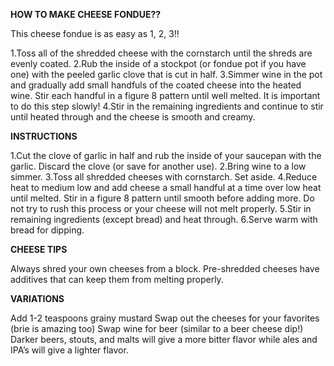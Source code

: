 **HOW TO MAKE CHEESE FONDUE??**

This cheese fondue is as easy as 1, 2, 3!!

1.Toss all of the shredded cheese with the cornstarch until the shreds are evenly coated.
2.Rub the inside of a stockpot (or fondue pot if you have one) with the peeled garlic clove that is cut in half.
3.Simmer wine in the pot and gradually add small handfuls of the coated cheese into the heated wine. Stir each handful in a figure 8 pattern until well melted. It is important to do this step slowly!
4.Stir in the remaining ingredients and continue to stir until heated through and the cheese is smooth and creamy.

**INSTRUCTIONS**

1.Cut the clove of garlic in half and rub the inside of your saucepan with the garlic. Discard the clove (or save for another use).
2.Bring wine to a low simmer.
3.Toss all shredded cheeses with cornstarch. Set aside.
4.Reduce heat to medium low and add cheese a small handful at a time over low heat until melted. Stir in a figure 8 pattern until smooth before adding more. Do not try to rush this process or your cheese will not melt properly.
5.Stir in remaining ingredients (except bread) and heat through.
6.Serve warm with bread for dipping.

**CHEESE TIPS**

Always shred your own cheeses from a block. Pre-shredded cheeses have additives that can keep them from melting properly.

**VARIATIONS**

Add 1-2 teaspoons grainy mustard
Swap out the cheeses for your favorites (brie is amazing too)
Swap wine for beer (similar to a beer cheese dip!)
Darker beers, stouts, and malts will give a more bitter flavor while ales and IPA’s will give a lighter flavor.